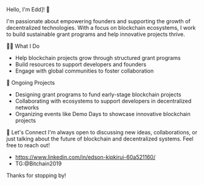 Hello, I'm Edd]! 👋

I'm passionate about empowering founders and supporting the growth of decentralized technologies. With a focus on blockchain ecosystems, I work to build sustainable grant programs and help innovative projects thrive.

 👨‍💼 What I Do
- Help blockchain projects grow through structured grant programs
- Build resources to support developers and founders
- Engage with global communities to foster collaboration

 🌱 Ongoing Projects
- Designing grant programs to fund early-stage blockchain projects
- Collaborating with ecosystems to support developers in decentralized networks
- Organizing events like Demo Days to showcase innovative blockchain projects

 🤝 Let's Connect
I'm always open to discussing new ideas, collaborations, or just talking about the future of blockchain and decentralized systems. Feel free to reach out!

- https://www.linkedin.com/in/edson-kipkirui-60a521160/
- TG:@Bitchain2019

Thanks for stopping by!

